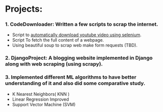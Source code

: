 # Projects:

### 1. CodeDownloader: Written a few scripts to scrap the internet.
- Script to [automatically download youtube video using selenium](https://github.com/Rohit2Lohia/Python-Projects/tree/master/1.CodeDownloader/Download%20youtube%20video%20using(Selenium)). 
- Script To fetch the full content of a webpage.
- Using beautiful soup to scrap web make form requests (TBD).
### 2. DjangoProject: A blogging website implemented in Django along with web scraping (using scrapy).
### 3. Implemented different ML algorithms to have better understanding of it and also did some comparative study.
- K Nearest Neighbors( KNN )	
- Linear Regression	Improved 
- Support Vector Machine (SVM)

